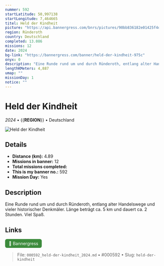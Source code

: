 ```yaml
---
nummer: 592
startLatitude: 50,997138
startLongitude: 7,464665
titel: Held der Kindheit
picture: "https://api.bannergress.com/bnrs/pictures/90bb836182e01425f4d95e1cdba38b65"
region: Ründeroth
country: Deutschland
completed: 13.086
missions: 12
date: 2024
bg-link: "https://bannergress.com/banner/held-der-kindheit-975c"
onyx: 0
description: "Eine Runde rund um und durch Ründeroth, entlang alter Handelswege und vieler historischer Denkmäler. Länge beträgt ca. 5 km und dauert ca. 2 Stunden. Viel Spaß."
lengthKMeters: 4,887
umap: ""
missionDay: 1
notice: ""
---
```

# Held der Kindheit

*2024* • {{__REGION__}} • Deutschland

![Held der Kindheit](https://api.bannergress.com/bnrs/pictures/90bb836182e01425f4d95e1cdba38b65)



## Details
- **Distance (km):** 4.89
- **Missions in banner:** 12
- **Total missions completed:** 
- **This is my banner no.:** 592
- **Mission Day:** Yes


## Description
Eine Runde rund um und durch Ründeroth, entlang alter Handelswege und vieler historischer Denkmäler. Länge beträgt ca. 5 km und dauert ca. 2 Stunden. Viel Spaß.



## Links
<a href="https://bannergress.com/banner/held-der-kindheit-975c" target="_blank" style="display:inline-block;margin-right:8px;padding:6px 12px;background:#3c8b3c;color:#fff;text-decoration:none;border-radius:6px;">🔗 Bannergress</a>



> File: `000592_held-der-kindheit_2024.md` • #000592 • Slug: `held-der-kindheit`

